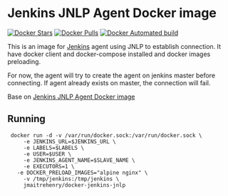 # Jenkins JNLP Agent Docker image

[![Docker Stars](https://img.shields.io/docker/stars/jmaitrehenry/docker-jenkins-jnlp.svg)](https://hub.docker.com/r/jmaitrehenry/docker-jenkins-jnlp/)
[![Docker Pulls](https://img.shields.io/docker/pulls/jmaitrehenry/docker-jenkins-jnlp.svg)](https://hub.docker.com/r/jmaitrehenry/docker-jenkins-jnlp/)
[![Docker Automated build](https://img.shields.io/docker/automated/jmaitrehenry/docker-jenkins-jnlp.svg)](https://hub.docker.com/r/jmaitrehenry/docker-jenkins-jnlp/)

This is an image for [Jenkins](https://jenkins.io) agent using JNLP to establish connection.
It have docker client and docker-compose installed and docker images preloading.

For now, the agent will try to create the agent on jenkins master before connecting. If agent already exists on master, the connection will fail.

Base on [Jenkins JNLP Agent Docker image](https://github.com/jenkinsci/docker-jnlp-slave)

## Running
```
 docker run -d -v /var/run/docker.sock:/var/run/docker.sock \
	 -e JENKINS_URL=$JENKINS_URL \
	 -e LABELS=$LABELS \
	 -e USER=$USER \
	 -e JENKINS_AGENT_NAME=$SLAVE_NAME \
	 -e EXECUTORS=1 \
   -e DOCKER_PRELOAD_IMAGES="alpine nginx" \
	 -v /tmp/jenkins:/tmp/jenkins \
	 jmaitrehenry/docker-jenkins-jnlp
```


